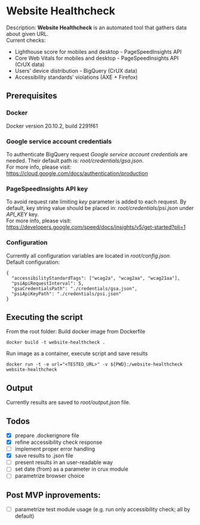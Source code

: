 # Website Healthcheck
Description: **Website Healthcheck** is an automated tool that gathers data about given URL.<br>
Current checks:
- Lighthouse score for mobiles and desktop - PageSpeedInsights API
- Core Web Vitals for mobiles and desktop - PageSpeedInsights API (CrUX data)
- Users' device distribution - BigQuery (CrUX data)
- Accessibility standards' violations (AXE + Firefox)

## Prerequisites
### Docker
Docker version 20.10.2, build 2291f61

### Google service account credentials
To authenticate BigQuery request *Google service account credentials* are needed. Their default path is: *root/credentials/gsa.json*.<br>
For more info, please visit: https://cloud.google.com/docs/authentication/production

### PageSpeedInsights API key
To avoid request rate limiting *key* parameter is added to each request. By default, key string value should be placed in: *root/credentials/psi.json* under *API_KEY* key.<br>
For more info, please visit: https://developers.google.com/speed/docs/insights/v5/get-started?pli=1

### Configuration
Currently all configuration variables are located in *root/config.json*.<br>
Default configuration:
```
{
  "accessibilityStandardTags": ["wcag2a", "wcag2aa", "wcag21aa"],
  "psiApiRequestInterval": 5,
  "gsaCredentialsPath": "./credentials/gsa.json",
  "psiApiKeyPath": "./credentials/psi.json"
}
```

## Executing the script
From the root folder:
Build docker image from Dockerfile
```
docker build -t website-healthcheck .
```
Run image as a container, execute script and save results
```
docker run -t -e url="<TESTED_URL>" -v ${PWD}:/website-healthcheck website-healthcheck
```

## Output
Currently results are saved to *root/output.json* file.

## Todos
- [x] prepare .dockerignore file
- [x] refine accessibility check response
- [ ] implement proper error handling
- [x] save results to .json file
- [ ] present results in an user-readable way
- [ ] set date (from) as a parameter in crux module
- [ ] parametrize browser choice

## Post MVP inprovements:
- [ ] parametrize test module usage (e.g. run only accessibility check; all by default)